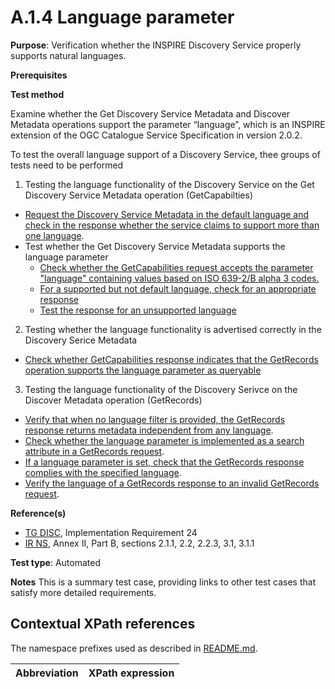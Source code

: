 # A.1.4 Language parameter

**Purpose**: Verification whether the INSPIRE Discovery Service properly supports natural languages.

**Prerequisites**

**Test method**

Examine whether the Get Discovery Service Metadata and Discover Metadata operations support the parameter “language”, which is an INSPIRE extension of the OGC Catalogue Service Specification in version 2.0.2. 

To test the overall language support of a Discovery Service, thee groups of tests need to be performed

1. Testing the language functionality of the Discovery Service on the Get Discovery Service Metadata operation (GetCapabilties)
  * [Request the Discovery Service Metadata in the default language and check in the response whether the service claims to support more than one language](https://github.com/inspire-eu-validation/ats-discovery-service/blob/master/A.02.10.supported.languages.md).
  * Test whether the Get Discovery Service Metadata supports the language parameter
    * [Check whether the GetCapabilities request accepts the parameter "language" containing values based on ISO 639-2/B alpha 3 codes.](https://github.com/inspire-eu-validation/ats-discovery-service/blob/master/A.01.05.iso-639.codes.md)
    * [For a supported but not default language, check for an appropriate response](https://github.com/inspire-eu-validation/ats-discovery-service/blob/master/A.02.09.response.language.md)
    * [Test the response for an unsupported language](https://github.com/inspire-eu-validation/ats-discovery-service/blob/master/A.01.06.unsupported.languages.md)
2. Testing whether the language functionality is advertised correctly in the Discovery Serice Metadata
  * [Check whether GetCapabilities response indicates that the GetRecords operation supports the language parameter as queryable](https://github.com/inspire-eu-validation/ats-discovery-service/blob/master/A.03.08.language.search.criteria.md)
3. Testing the language functionality of the Discovery Serivce on the Discover Metadata operation (GetRecords)
  * [Verify that when no language filter is provided, the GetRecords response returns metadata independent from any language](https://github.com/inspire-eu-validation/ats-discovery-service/blob/master/A.03.10.missing.language.filter.md).
  * [Check whether the language parameter is implemented as a search attribute in a GetRecords request](https://github.com/inspire-eu-validation/ats-discovery-service/blob/master/A.03.03.language.search.attribute.md).
  * [If a language parameter is set, check that the GetRecords response complies with the specified language](https://github.com/inspire-eu-validation/ats-discovery-service/blob/master/A.03.11.language.filter.md).
  * [Verify the language of a GetRecords response to an invalid GetRecords request](https://github.com/inspire-eu-validation/ats-discovery-service/blob/master/A.03.12.invalid.request.md).

**Reference(s)**

* [TG DISC](README.md#ref_TG_DISC), Implementation Requirement 24
* [IR NS](README.md#ref_IR_NS), Annex II, Part B, sections 2.1.1, 2.2, 2.2.3, 3.1, 3.1.1

**Test type**: Automated

**Notes**
This is a summary test case, providing links to other test cases that satisfy more detailed requirements.

## Contextual XPath references

The namespace prefixes used as described in [README.md](README.md#namespaces).

Abbreviation                                               |  XPath expression
---------------------------------------------------------- | -------------------------------------------------------------------------
